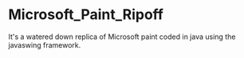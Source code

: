 # Microsoft_Paint_Ripoff
 It's a watered down replica of Microsoft paint coded in java using the javaswing framework.
